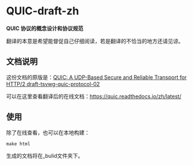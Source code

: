 # QUIC-draft-zh
**QUIC 协议的概念设计和协议规范**

翻译的本意是希望能督促自己仔细阅读，若是翻译的不恰当的地方还请见谅。

## 文档说明
这份文档的原版是：[QUIC: A UDP-Based Secure and Reliable Transport for HTTP/2 draft-tsvwg-quic-protocol-02](https://tools.ietf.org/html/draft-tsvwg-quic-protocol-02)

可以在这里查看翻译后的在线文档：https://quic.readthedocs.io/zh/latest/

## 使用
除了在线查看，也可以在本地构建：

```
make html
```

生成的文档将在_bulid文件夹下。

